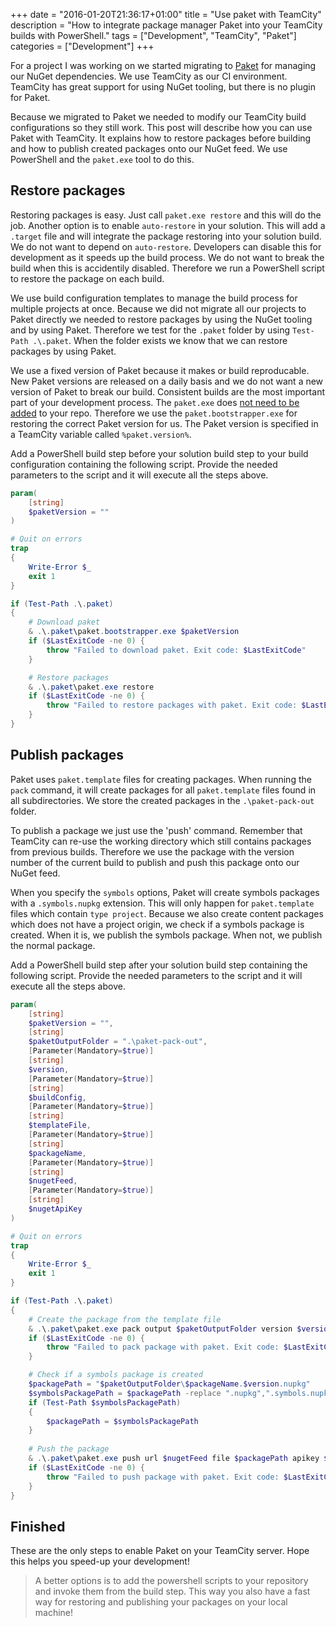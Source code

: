 +++
date = "2016-01-20T21:36:17+01:00"
title = "Use paket with TeamCity"
description = "How to integrate package manager Paket into your TeamCity builds with PowerShell."
tags = ["Development", "TeamCity", "Paket"]
categories = ["Development"]
+++

For a project I was working on we started migrating to [Paket](https://fsprojects.github.io/Paket/) for managing our NuGet dependencies. We use TeamCity as our CI environment. TeamCity has great support for using NuGet tooling, but there is no plugin for Paket.

Because we migrated to Paket we needed to modify our TeamCity build configurations so they still work. This post will describe how you can use Paket with TeamCity. It explains how to restore packages before building and how to publish created packages onto our NuGet feed. We use PowerShell and the `paket.exe` tool to do this.
<!--more-->

## Restore packages

Restoring packages is easy. Just call `paket.exe restore` and this will do the job. Another option is to enable `auto-restore` in your solution. This will add a `.target` file and will integrate the package restoring into your solution build. We do not want to depend on `auto-restore`. Developers can disable this for development as it speeds up the build process. We do not want to break the build when this is accidentily  disabled. Therefore we run a PowerShell script to restore the package on each build.

We use build configuration templates to manage the build process for multiple projects at once. Because we did not migrate all our projects to Paket directly we needed to restore packages by using the NuGet tooling and by using Paket. Therefore we test for the `.paket` folder by using `Test-Path .\.paket`. When the folder exists we know that we can restore packages by using Paket. 

We use a fixed version of Paket because it makes or build reproducable. New Paket versions are released on a daily basis and we do not want a new version of Paket to break our build. Consistent builds are the most important part of your development process. The `paket.exe` does [not need to be added](https://fsprojects.github.io/Paket/getting-started.html#Downloading-Paket-and-it-s-BootStrapper) to your repo. Therefore we use the `paket.bootstrapper.exe` for restoring the correct Paket version for us. The Paket version is specified in a TeamCity variable called `%paket.version%`. 

Add a PowerShell build step before your solution build step to your build configuration containing the following script. Provide the needed parameters to the script and it will execute all the steps above. 

``` powershell
param(
    [string]
    $paketVersion = ""
)

# Quit on errors
trap
{
    Write-Error $_
    exit 1
}

if (Test-Path .\.paket)
{
    # Download paket 
    & .\.paket\paket.bootstrapper.exe $paketVersion
    if ($LastExitCode -ne 0) {
        throw "Failed to download paket. Exit code: $LastExitCode"
    }

    # Restore packages
    & .\.paket\paket.exe restore
    if ($LastExitCode -ne 0) {
        throw "Failed to restore packages with paket. Exit code: $LastExitCode"
    }
}
```

## Publish packages

Paket uses `paket.template` files for creating packages. When running the `pack` command, it will create packages for all `paket.template` files found in all subdirectories. We store the created packages in the `.\paket-pack-out` folder.

To publish a package we just use the 'push' command. Remember that TeamCity can re-use the working directory which still contains packages from previous builds. Therefore we use the package with the version number of the current build to publish and push this package onto our NuGet feed.

When you specify the `symbols` options, Paket will create symbols packages with a `.symbols.nupkg` extension. This will only happen for `paket.template` files which contain `type project`. Because we also create content packages which does not have a project origin, we check if a symbols package is created. When it is, we publish the symbols package. When not, we publish the normal package.

Add a PowerShell build step after your solution build step containing the following script. Provide the needed parameters to the script and it will execute all the steps above. 

``` powershell
param(
    [string]
    $paketVersion = "",
    [string]
    $paketOutputFolder = ".\paket-pack-out",
    [Parameter(Mandatory=$true)]
    [string]
    $version,
    [Parameter(Mandatory=$true)]
    [string]
    $buildConfig,
    [Parameter(Mandatory=$true)]
    [string]
    $templateFile,
    [Parameter(Mandatory=$true)]
    [string]
    $packageName,
    [Parameter(Mandatory=$true)]
    [string]
    $nugetFeed,
    [Parameter(Mandatory=$true)]
    [string]
    $nugetApiKey
)

# Quit on errors
trap
{
    Write-Error $_
    exit 1
}

if (Test-Path .\.paket)
{
	# Create the package from the template file
	& .\.paket\paket.exe pack output $paketOutputFolder version $version buildconfig $buildConfig templatefile $templateFile
	if ($LastExitCode -ne 0) {
		throw "Failed to pack package with paket. Exit code: $LastExitCode"
	}

	# Check if a symbols package is created
	$packagePath = "$paketOutputFolder\$packageName.$version.nupkg"
	$symbolsPackagePath = $packagePath -replace ".nupkg",".symbols.nupkg"
	if (Test-Path $symbolsPackagePath)
	{
		$packagePath = $symbolsPackagePath
	}
	
	# Push the package
	& .\.paket\paket.exe push url $nugetFeed file $packagePath apikey $nugetApiKey
	if ($LastExitCode -ne 0) {
		throw "Failed to push package with paket. Exit code: $LastExitCode"
	}
}
```

## Finished

These are the only steps to enable Paket on your TeamCity server. Hope this helps you speed-up your development!

> A better options is to add the powershell scripts to your repository and invoke them from the build step. This way you also have a fast way for restoring and publishing your packages on your local machine!